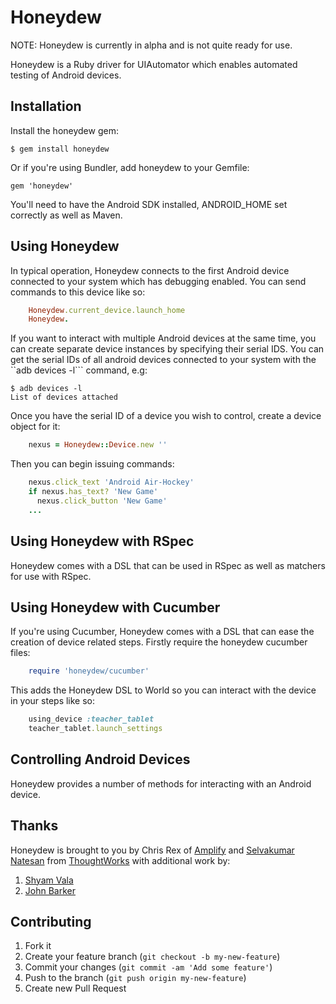 # Honeydew

NOTE: Honeydew is currently in alpha and is not quite ready for use.

Honeydew is a Ruby driver for UIAutomator which enables automated testing of
Android devices.

## Installation

Install the honeydew gem:

    $ gem install honeydew

Or if you're using Bundler, add honeydew to your Gemfile:

    gem 'honeydew'

You'll need to have the Android SDK installed, ANDROID_HOME set correctly as
well as Maven.

## Using Honeydew

In typical operation, Honeydew connects to the first Android device connected
to your system which has debugging enabled. You can send commands to this
device like so:

``` ruby
    Honeydew.current_device.launch_home
    Honeydew.
```

If you want to interact with multiple Android devices at the same time, you can
create separate device instances by specifying their serial IDS. You can get
the serial IDs of all android devices connected to your system with the ``adb
devices -l``` command, e.g:

    $ adb devices -l
    List of devices attached

Once you have the serial ID of a device you wish to control, create a device
object for it:

``` ruby
    nexus = Honeydew::Device.new ''
```

Then you can begin issuing commands:

``` ruby
    nexus.click_text 'Android Air-Hockey'
    if nexus.has_text? 'New Game'
      nexus.click_button 'New Game'
    ...
```

## Using Honeydew with RSpec

Honeydew comes with a DSL that can be used in RSpec as well as matchers for use
with RSpec.

## Using Honeydew with Cucumber

If you're using Cucumber, Honeydew comes with a DSL that can ease the creation
of device related steps. Firstly require the honeydew cucumber files:

``` ruby
    require 'honeydew/cucumber'
```

This adds the Honeydew DSL to World so you can interact with the device in your
steps like so:

``` ruby
    using_device :teacher_tablet
    teacher_tablet.launch_settings
```

## Controlling Android Devices

Honeydew provides a number of methods for interacting with an Android device.

## Thanks

Honeydew is brought to you by Chris Rex of [Amplify](http://www.amplify.com/)
and [Selvakumar Natesan](https://github.com/selvakn) from
[ThoughtWorks](http://www.thoughtworks.com/) with additional work by:

  1. [Shyam Vala](https://github.com/shyamvala)
  2. [John Barker](https://github.com/excepttheweasel/)

## Contributing

1. Fork it
2. Create your feature branch (`git checkout -b my-new-feature`)
3. Commit your changes (`git commit -am 'Add some feature'`)
4. Push to the branch (`git push origin my-new-feature`)
5. Create new Pull Request
